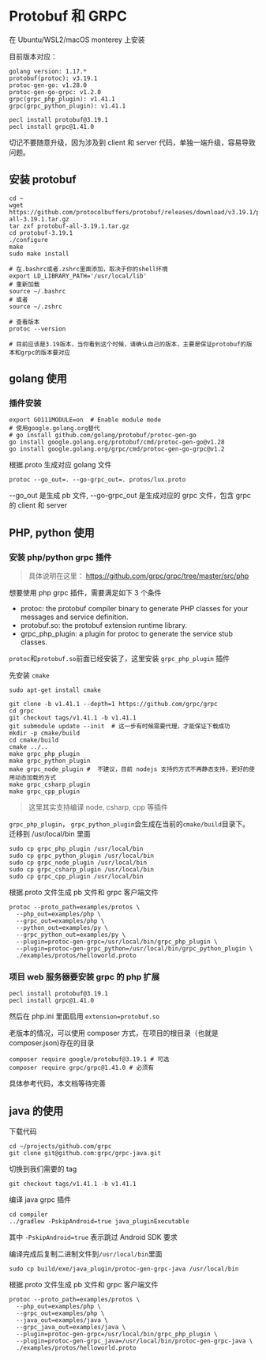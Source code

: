 # Protobuf 和 GRPC

在 Ubuntu/WSL2/macOS monterey 上安装

目前版本对应：

```
golang version: 1.17.*
protobuf(protoc): v3.19.1
protoc-gen-go: v1.28.0
protoc-gen-go-grpc: v1.2.0
grpc(grpc_php_plugin): v1.41.1
grpc(grpc_python_plugin): v1.41.1

pecl install protobuf@3.19.1
pecl install grpc@1.41.0
```

切记不要随意升级，因为涉及到 client 和 server 代码，单独一端升级，容易导致问题。

## 安装 protobuf

```
cd ~
wget https://github.com/protocolbuffers/protobuf/releases/download/v3.19.1/protobuf-all-3.19.1.tar.gz
tar zxf protobuf-all-3.19.1.tar.gz
cd protobuf-3.19.1
./configure
make
sudo make install

# 在.bashrc或者.zshrc里面添加，取决于你的shell环境
export LD_LIBRARY_PATH='/usr/local/lib'
# 重新加载
source ~/.bashrc
# 或者
source ~/.zshrc

# 查看版本
protoc --version

# 目前应该是3.19版本，当你看到这个时候，请确认自己的版本，主要是保证protobuf的版本和grpc的版本要对应

```

## golang 使用

### 插件安装

```
export GO111MODULE=on  # Enable module mode
# 使用google.golang.org替代
# go install github.com/golang/protobuf/protoc-gen-go
go install google.golang.org/protobuf/cmd/protoc-gen-go@v1.28
go install google.golang.org/grpc/cmd/protoc-gen-go-grpc@v1.2
```

根据.proto 生成对应 golang 文件

```
protoc --go_out=. --go-grpc_out=. protos/lux.proto
```

--go_out 是生成 pb 文件, --go-grpc_out 是生成对应的 grpc 文件，包含 grpc 的 client 和 server

## PHP, python 使用

### 安装 php/python grpc 插件

> 具体说明在这里： https://github.com/grpc/grpc/tree/master/src/php

想要使用 php grpc 插件，需要满足如下 3 个条件

- protoc: the protobuf compiler binary to generate PHP classes for your messages and service definition.
- protobuf.so: the protobuf extension runtime library.
- grpc_php_plugin: a plugin for protoc to generate the service stub classes.

`protoc`和`protobuf.so`前面已经安装了，这里安装 `grpc_php_plugin` 插件

先安装 `cmake`

```
sudo apt-get install cmake
```

```
git clone -b v1.41.1 --depth=1 https://github.com/grpc/grpc
cd grpc
git checkout tags/v1.41.1 -b v1.41.1
git submodule update --init  # 这一步有时候需要代理，才能保证下载成功
mkdir -p cmake/build
cd cmake/build
cmake ../..
make grpc_php_plugin
make grpc_python_plugin
make grpc_node_plugin #  不建议，目前 nodejs 支持的方式不再静态支持，更好的使用动态加载的方式
make grpc_csharp_plugin
make grpc_cpp_plugin
```

> 这里其实支持编译 node, csharp, cpp 等插件

`grpc_php_plugin`， `grpc_python_plugin`会生成在当前的`cmake/build`目录下。 迁移到 /usr/local/bin 里面

```
sudo cp grpc_php_plugin /usr/local/bin
sudo cp grpc_python_plugin /usr/local/bin
sudo cp grpc_node_plugin /usr/local/bin
sudo cp grpc_csharp_plugin /usr/local/bin
sudo cp grpc_cpp_plugin /usr/local/bin
```

根据.proto 文件生成 pb 文件和 grpc 客户端文件

```
protoc --proto_path=examples/protos \
  --php_out=examples/php \
  --grpc_out=examples/php \
  --python_out=examples/py \
  --grpc_python_out=examples/py \
  --plugin=protoc-gen-grpc=/usr/local/bin/grpc_php_plugin \
  --plugin=protoc-gen-grpc_python=/usr/local/bin/grpc_python_plugin \
  ./examples/protos/helloworld.proto
```

### 项目 web 服务器要安装 grpc 的 php 扩展

```
pecl install protobuf@3.19.1
pecl install grpc@1.41.0
```

然后在 php.ini 里面启用 `extension=protobuf.so`

老版本的情况，可以使用 composer 方式，在项目的根目录（也就是 composer.json)存在的目录

```
composer require google/protobuf@3.19.1 # 可选
composer require grpc/grpc@1.41.0 # 必须有
```

具体参考代码，本文档等待完善

## java 的使用

下载代码

```
cd ~/projects/github.com/grpc
git clone git@github.com:grpc/grpc-java.git
```

切换到我们需要的 tag

```
git checkout tags/v1.41.1 -b v1.41.1
```

编译 java grpc 插件

```
cd compiler
../gradlew -PskipAndroid=true java_pluginExecutable
```

其中 `-PskipAndroid=true` 表示跳过 Android SDK 要求

编译完成后复制二进制文件到`/usr/local/bin`里面

```
sudo cp build/exe/java_plugin/protoc-gen-grpc-java /usr/local/bin
```

根据.proto 文件生成 pb 文件和 grpc 客户端文件

```
protoc --proto_path=examples/protos \
  --php_out=examples/php \
  --grpc_out=examples/php \
  --java_out=examples/java \
  --grpc_java_out=examples/java \
  --plugin=protoc-gen-grpc=/usr/local/bin/grpc_php_plugin \
  --plugin=protoc-gen-grpc_java=/usr/local/bin/protoc-gen-grpc-java \
  ./examples/protos/helloworld.proto
```
